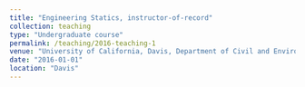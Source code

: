 ```yaml
---
title: "Engineering Statics, instructor-of-record"
collection: teaching
type: "Undergraduate course"
permalink: /teaching/2016-teaching-1
venue: "University of California, Davis, Department of Civil and Environmental Engineering"
date: "2016-01-01"
location: "Davis"
---
```


